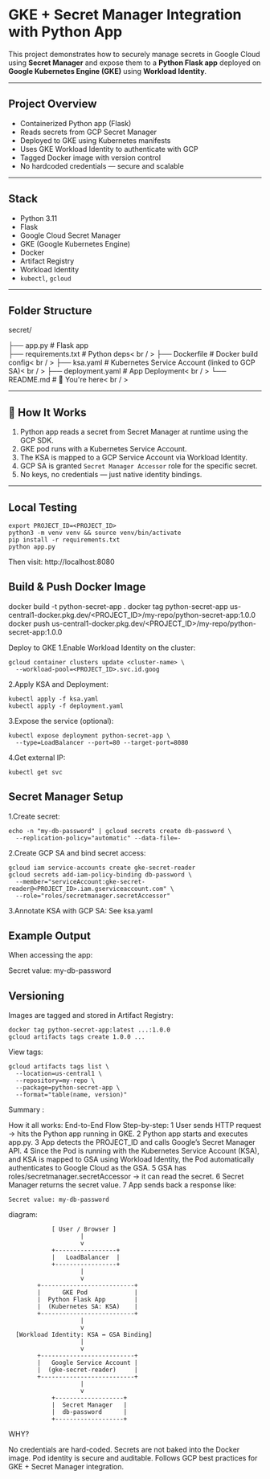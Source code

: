 

#  GKE + Secret Manager Integration with Python App

This project demonstrates how to securely manage secrets in Google Cloud using **Secret Manager** and expose them to a **Python Flask app** deployed on **Google Kubernetes Engine (GKE)** using **Workload Identity**.

---

##  Project Overview

-  Containerized Python app (Flask)
-  Reads secrets from GCP Secret Manager
-  Deployed to GKE using Kubernetes manifests
-  Uses GKE Workload Identity to authenticate with GCP
-  Tagged Docker image with version control
-  No hardcoded credentials — secure and scalable

---

##  Stack

- Python 3.11
- Flask
- Google Cloud Secret Manager
- GKE (Google Kubernetes Engine)
- Docker
- Artifact Registry
- Workload Identity
- `kubectl`, `gcloud`

---

##  Folder Structure

secret/

├── app.py # Flask app\
├── requirements.txt # Python deps< br / >
├── Dockerfile # Docker build config< br / >
├── ksa.yaml # Kubernetes Service Account (linked to GCP SA)< br / >
├── deployment.yaml # App Deployment< br / >
└── README.md # 📄 You're here< br / >

---

## 🚀 How It Works

1. Python app reads a secret from Secret Manager at runtime using the GCP SDK.
2. GKE pod runs with a Kubernetes Service Account.
3. The KSA is mapped to a GCP Service Account via Workload Identity.
4. GCP SA is granted `Secret Manager Accessor` role for the specific secret.
5. No keys, no credentials — just native identity bindings.

---

##  Local Testing

```
export PROJECT_ID=<PROJECT_ID>
python3 -m venv venv && source venv/bin/activate
pip install -r requirements.txt
python app.py
```

Then visit: http://localhost:8080

##  Build & Push Docker Image

docker build -t python-secret-app .
docker tag python-secret-app us-central1-docker.pkg.dev/<PROJECT_ID>/my-repo/python-secret-app:1.0.0
docker push us-central1-docker.pkg.dev/<PROJECT_ID>/my-repo/python-secret-app:1.0.0

Deploy to GKE
1.Enable Workload Identity on the cluster:
```
gcloud container clusters update <cluster-name> \
  --workload-pool=<PROJECT_ID>.svc.id.goog
```
2.Apply KSA and Deployment:
```
kubectl apply -f ksa.yaml
kubectl apply -f deployment.yaml
```
3.Expose the service (optional):
```
kubectl expose deployment python-secret-app \
  --type=LoadBalancer --port=80 --target-port=8080
```
4.Get external IP:
```
kubectl get svc
```

##  Secret Manager Setup

1.Create secret:

```
echo -n "my-db-password" | gcloud secrets create db-password \
  --replication-policy="automatic" --data-file=-

```
2.Create GCP SA and bind secret access:

```
gcloud iam service-accounts create gke-secret-reader
gcloud secrets add-iam-policy-binding db-password \
  --member="serviceAccount:gke-secret-reader@<PROJECT_ID>.iam.gserviceaccount.com" \
  --role="roles/secretmanager.secretAccessor"
```
3.Annotate KSA with GCP SA:
See ksa.yaml

##  Example Output
When accessing the app:

Secret value: my-db-password

##  Versioning
Images are tagged and stored in Artifact Registry:

```
docker tag python-secret-app:latest ...:1.0.0
gcloud artifacts tags create 1.0.0 ...

```
View tags:
```
gcloud artifacts tags list \
  --location=us-central1 \
  --repository=my-repo \
  --package=python-secret-app \
  --format="table(name, version)"
```


Summary :

How it all works: End-to-End Flow
Step-by-step:
1️ User sends HTTP request → hits the Python app running in GKE.
2️ Python app starts and executes app.py.
3️ App detects the PROJECT_ID and calls Google’s Secret Manager API.
4️ Since the Pod is running with the Kubernetes Service Account (KSA), and KSA is mapped to GSA using Workload Identity, the Pod automatically authenticates to Google Cloud as the GSA.
5️ GSA has roles/secretmanager.secretAccessor → it can read the secret.
6️ Secret Manager returns the secret value.
7️ App sends back a response like:
```
Secret value: my-db-password
```






diagram:

                [ User / Browser ]
                        |
                        v
                +-----------------+
                |   LoadBalancer  |
                +-----------------+
                        |
                        v
            +--------------------------+
            |      GKE Pod             |
            |  Python Flask App        |
            |  (Kubernetes SA: KSA)    |
            +--------------------------+
                        |
                        v
      [Workload Identity: KSA ↔ GSA Binding]
                        |
                        v
            +--------------------------+
            |   Google Service Account |
            |  (gke-secret-reader)     |
            +--------------------------+
                        |
                        v
                +-------------------+
                |  Secret Manager   |
                |  db-password      |
                +-------------------+

WHY?

No credentials are hard-coded.
Secrets are not baked into the Docker image.
Pod identity is secure and auditable.
Follows GCP best practices for GKE + Secret Manager integration.



